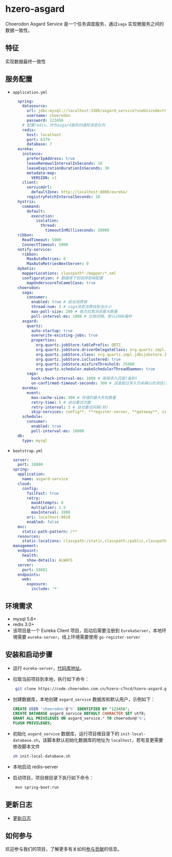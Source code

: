 # hzero-asgard

Choerodon Asgard Service 是一个任务调度服务，通过`saga` 实现微服务之间的数据一致性。

## 特征

实现数据最终一致性

## 服务配置

- `application.yml`

  ```yaml
    spring:
      datasource:
        url: jdbc:mysql://localhost:3306/asgard_service?useUnicode=true&characterEncoding=utf-8&useSSL=false&useInformationSchema=true&remarks=true
        username: choerodon
        password: 123456
      # 配置redis，作为asgard服务的通知消息队列
      redis:
        host: localhost
        port: 6379
        database: 7
    eureka:
      instance:
        preferIpAddress: true
        leaseRenewalIntervalInSeconds: 10
        leaseExpirationDurationInSeconds: 30
        metadata-map:
          VERSION: v1
      client:
        serviceUrl:
          defaultZone: http://localhost:8000/eureka/
        registryFetchIntervalSeconds: 10
    hystrix:
      command:
        default:
          execution:
            isolation:
              thread:
                timeoutInMilliseconds: 20000
    ribbon:
      ReadTimeout: 5000
      ConnectTimeout: 5000
    notify-service:
      ribbon:
        MaxAutoRetries: 0
        MaxAutoRetriesNextServer: 0
    mybatis:
      mapperLocations: classpath*:/mapper/*.xml
      configuration: # 数据库下划线转驼峰配置
        mapUnderscoreToCamelCase: true
    choerodon:
      saga:
        consumer:
          enabled: true # 启动消费端
          thread-num: 2 # saga消息消费线程池大小
          max-poll-size: 200 # 每次拉取消息最大数量
          poll-interval-ms: 1000 # 拉取间隔，默认1000毫秒
      asgard:
        quartz:
          auto-startup: true
          overwrite-existing-jobs: true
          properties:
            org.quartz.jobStore.tablePrefix: QRTZ_
            org.quartz.jobStore.driverDelegateClass: org.quartz.impl.jdbcjobstore.StdJDBCDelegate
            org.quartz.jobStore.class: org.quartz.impl.jdbcjobstore.JobStoreTX
            org.quartz.jobStore.isClustered: true
            org.quartz.jobStore.misfireThreshold: 25000
            org.quartz.scheduler.makeSchedulerThreadDaemon: true
        saga:
          back-check-interval-ms: 1000 # 每隔多久回查(毫秒)
          un-confirmed-timeout-seconds: 300 # 没查超过多久仍未确认的消息(秒)
      eureka:
        event:
          max-cache-size: 300 # 存储的最大失败数量
          retry-time: 5 # 自动重试次数
          retry-interval: 3 # 自动重试间隔(秒)
          skip-services: config**, **register-server, **gateway**, zipkin**, hystrix**, oauth**
      schedule:
        consumer:
          enabled: true
          poll-interval-ms: 10000
    db:
      type: mysql
  ```

- `bootstrap.yml`

  ```yaml
  server:
    port: 18080
  spring:
    application:
      name: asgard-service
    cloud:
      config:
        failFast: true
        retry:
          maxAttempts: 6
          multiplier: 1.5
          maxInterval: 2000
        uri: localhost:8010
        enabled: false
    mvc:
      static-path-pattern: /**
    resources:
      static-locations: classpath:/static,classpath:/public,classpath:/resources,classpath:/META-INF/resources,file:/dist
  management:
    endpoint:
      health:
        show-details: ALWAYS
    server:
      port: 18081
    endpoints:
      web:
        exposure:
          include: '*'
  ```

## 环境需求

- mysql 5.6+
- redis 3.0+
- 该项目是一个 Eureka Client 项目，启动后需要注册到 `EurekaServer`，本地环境需要 `eureka-server`，线上环境需要使用 `go-register-server`

## 安装和启动步骤

- 运行 `eureka-server`，[代码库地址](https://code.choerodon.com.cn/hzero-c7ncd/hzero-asgard.git)。

- 拉取当前项目到本地，执行如下命令：

  ```sh
   git clone https://code.choerodon.com.cn/hzero-c7ncd/hzero-asgard.git
  ```

- 创建数据库，本地创建 `asgard_service` 数据库和默认用户，示例如下：

  ```sql
  CREATE USER 'choerodon'@'%' IDENTIFIED BY "123456";
  CREATE DATABASE asgard_service DEFAULT CHARACTER SET utf8;
  GRANT ALL PRIVILEGES ON asgard_service.* TO choerodon@'%';
  FLUSH PRIVILEGES;
  ```

- 初始化 `asgard_service` 数据库，运行项目根目录下的 `init-local-database.sh`，该脚本默认初始化数据库的地址为 `localhost`，若有变更需要修改脚本文件

  ```sh
  sh init-local-database.sh
  ```

- 本地启动 redis-server

- 启动项目，项目根目录下执行如下命令：

  ```sh
   mvn spring-boot:run
  ```
  
## 更新日志

* [更新日志](./CHANGELOG.zh-CN.md)


## 如何参与

欢迎参与我们的项目，了解更多有关如何[参与贡献](https://github.com/choerodon/choerodon/blob/master/CONTRIBUTING.md)的信息。

